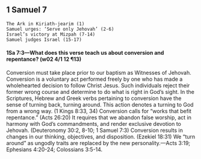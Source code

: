 ## 1 Samuel 7

```
The Ark in Kiriath-jearim (1)
Samuel urges: ‘Serve only Jehovah’ (2-6)
Israel’s victory at Mizpah (7-14)
Samuel judges Israel (15-17)
```

#### 1Sa 7:3​—What does this verse teach us about conversion and repentance? (w02 4/1 12 ¶13)

Conversion must take place prior to our baptism as Witnesses of Jehovah. Conversion is a voluntary act performed freely by one who has made a wholehearted decision to follow Christ Jesus. Such individuals reject their former wrong course and determine to do what is right in God’s sight. In the Scriptures, Hebrew and Greek verbs pertaining to conversion have the sense of turning back, turning around. This action denotes a turning to God from a wrong way. (1 Kings 8:33, 34) Conversion calls for “works that befit repentance.” (Acts 26:20) It requires that we abandon false worship, act in harmony with God’s commandments, and render exclusive devotion to Jehovah. (Deuteronomy 30:2, 8-10; 1 Samuel 7:3) Conversion results in changes in our thinking, objectives, and disposition. (Ezekiel 18:31) We “turn around” as ungodly traits are replaced by the new personality.​—Acts 3:19; Ephesians 4:20-24; Colossians 3:5-14.
